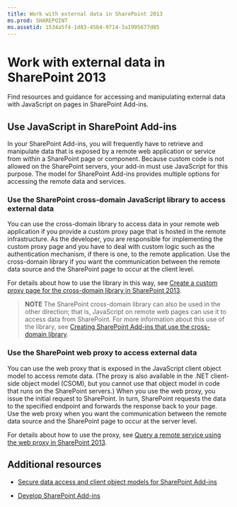 ```yaml
---
title: Work with external data in SharePoint 2013
ms.prod: SHAREPOINT
ms.assetid: 1534a5f4-1d83-45b4-9714-3a1995677d85
---
```



# Work with external data in SharePoint 2013
Find resources and guidance for accessing and manipulating external data with JavaScript on pages in SharePoint Add-ins.
 





## Use JavaScript in SharePoint Add-ins
<a name="SP15Workdata_Working"> </a>

In your SharePoint Add-ins, you will frequently have to retrieve and manipulate data that is exposed by a remote web application or service from within a SharePoint page or component. Because custom code is not allowed on the SharePoint servers, your add-in must use JavaScript for this purpose. The model for SharePoint Add-ins provides multiple options for accessing the remote data and services.




### Use the SharePoint cross-domain JavaScript library to access external data

You can use the cross-domain library to access data in your remote web application if you provide a custom proxy page that is hosted in the remote infrastructure. As the developer, you are responsible for implementing the custom proxy page and you have to deal with custom logic such as the authentication mechanism, if there is one, to the remote application. Use the cross-domain library if you want the communication between the remote data source and the SharePoint page to occur at the client level.



For details about how to use the library in this way, see  [Create a custom proxy page for the cross-domain library in SharePoint 2013](create-a-custom-proxy-page-for-the-cross-domain-library-in-sharepoint-2013.md).




> **NOTE**
> The SharePoint cross-domain library can also be used in the other direction; that is, JavaScript on remote web pages can use it to access data from SharePoint. For more information about this use of the library, see  [Creating SharePoint Add-ins that use the cross-domain library](creating-sharepoint-add-ins-that-use-the-cross-domain-library.md). 





### Use the SharePoint web proxy to access external data

You can use the web proxy that is exposed in the JavaScript client object model to access remote data. (The proxy is also available in the .NET client-side object model (CSOM), but you cannot use that object model in code that runs on the SharePoint servers.) When you use the web proxy, you issue the initial request to SharePoint. In turn, SharePoint requests the data to the specified endpoint and forwards the response back to your page. Use the web proxy when you want the communication between the remote data source and the SharePoint page to occur at the server level.



For details about how to use the proxy, see  [Query a remote service using the web proxy in SharePoint 2013](query-a-remote-service-using-the-web-proxy-in-sharepoint-2013.md).




## Additional resources
<a name="SP15Workdata_AddRes"> </a>


-  [Secure data access and client object models for SharePoint Add-ins](secure-data-access-and-client-object-models-for-sharepoint-add-ins.md)


-  [Develop SharePoint Add-ins](develop-sharepoint-add-ins.md)



